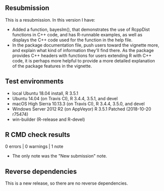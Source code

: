 ## Resubmission
This is a resubmission. In this version I have:
* Added a function, bayeslm(), that demonstrates the use of RcppDist functions
  in C++ code, and has R-runnable examples, as well as displays the C++ code
  used for the function in the help file.
* In the package documentation file, push users toward the vignette more,
  and explain what kind of information they'll find there. As the package
  provides C++ headers with functions for users extending R with C++ code,
  it is perhaps more helpful to provide a more detailed explanation of the
  package features in the vignette.

## Test environments
* local Ubuntu 18.04 install, R 3.5.1
* Ubuntu 14.04 (on Travis CI), R 3.4.4, 3.5.1, and devel
* macOS High Sierra 10.13.3 (on Travis CI), R 3.4.4, 3.5.0, and devel
* Windows Server 2012 R2 (on AppVeyor) R 3.5.1 Patched (2018-10-20 r75474)
* win-builder (R-release and R-devel)

## R CMD check results

0 errors | 0 warnings | 1 note

* The only note was the "New submission" note.

## Reverse dependencies

This is a new release, so there are no reverse dependencies.
